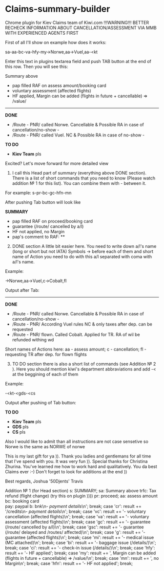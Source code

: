 # Claims-summary-builder
Chrome plugin for Kiev Claims team of Kiwi.com
!!!WARNING!!!
BETTER RECHECK INFORMATION ABOUT CANCELLATION/ASSESSMENT VIA MMB WITH EXPERIENCED AGENTS FIRST

First of all I'll show on example how does it works:

sa-aa-bc-va-hfy-my->Norwe,aa->Vuel,aa-<kt

Enter this text in plugins textarea field and push TAB button at the end of this row. Then you will see this:

Summary above
- pap filled RAF on assess amount/booking card
- voluntary assessment (affected flights)
- HF applied, Margin can be added (flights in future + cancellable) => /value/
________________
**DONE**
- /Route - PNR/
called Norwe. Cancellable & Possible RA in case of cancellation/no-show - 
- /Route - PNR/
called Vuel. NC & Possible RA in case of no-show - 

**TO DO**
- **Kiev Team**
pls



Excited? Let's move forward for more detailed view



1. I call this Head part of summary (everything above DONE section).
There is a list of short commands that you need to know (Please watch addition № 1 for this list). You can combine them with - between it.

For example:
s-pr-bc-gc-hfn-mn

After pushing Tab button will look like

**SUMMARY**
- pap filled RAF on proceed/booking card
- guarantee (/route/ cancelled by a/l)
- HF not applied, no Margin
- pap's comment to RAF:
 **
 
 2. DONE section
 A little bit easier here. You need to write down a/l's name (long or short but not IATA) Symbols -> before each of them and 
 short name of Action you need to do with this a/l separated with coma with a/l's name.

Example:

->Norwe,aa->Vuel,c->Cobalt,fl

Output after Tab:

________________
**DONE**
- /Route - PNR/
called Norwe. Cancellable & Possible RA in case of cancellation/no-show - 
- /Route - PNR/
According Vuel rules NC & only taxes after dep. can be requested
- /Route - PNR/
flown. Called Cobalt. Applied for TR. RA of   wil be refunded withing  wd

Short names of Actions here:
aa - assess amount;
c - cancellation;
fl - requesting TR after dep. for flown flights

3. TO DO section
there is also a short list of commands (see Addition № 2 ).
Here you should mention kiwi's department abbraviations and add -< at the beggining of each of them

Example:

-<kt-<gds-<cs

Output after pushing of Tab button:


**TO DO**
- **Kiev Team**
pls
- **GDS**
pls
- **CS**
pls

Also I would like to admit than all instructions are not case sensetive
so Norwe is the same as NORWE of norwe

This is my last gift for ya )). Thank you ladies and gentlemans for all time that I've spend with you. It was very fun )). 
Special thanks for Christina Zhurina. You've learned me how to work hard and qualitatively. You da best Claims ever :-)
Don't forget to look for additions at the end ))

Best regards,
Joshua '50Djents' Travis

Addition № 1 (for Head section)
s: SUMMARY;
sa: Summary above
trfc: Tax refund (flight change) (try this on plugin ))))
pr: proceed;
aa: assess amount
bc: booking card            
pay: paypal
b: bnk\n- *payment details*\n';
                break;
            case 'cr':
                result += '/credits\n- *payment details*\n';
                break;
            case 'vc':
                result += '- voluntary cancellation (affected flights)\n';
                break;
            case 'va':
                result += '- voluntary assessment (affected flights)\n';
                break;
            case 'gc':
                result += '- guarantee (/route/ cancelled by a/l)\n';
                break;
            case 'gsc':
                result += '- guarantee (/route/ delayed and /routes/ affected)\n';
                break;
            case 'g':
                result += '- guarantee (affected flights)\n';
                break;
            case 'mi':
                result += '- medical issue (MC attached)\n';
                break;
            case 'bi':
                result += '- baggage issue (/details/)\n';
                break;
            case 'ci':
                result += '- check-in issue (/details/)\n';
                break;
            case 'hfy':
                result += '- HF applied';
                break;
            case 'my':
                result += ', Margin can be added (flights in future + cancellable) => /value/\n';
                break;
            case 'mn':
                result += ', no Margin\n';
                break;
            case 'hfn':
                result += '- HF not applied';
                break;

